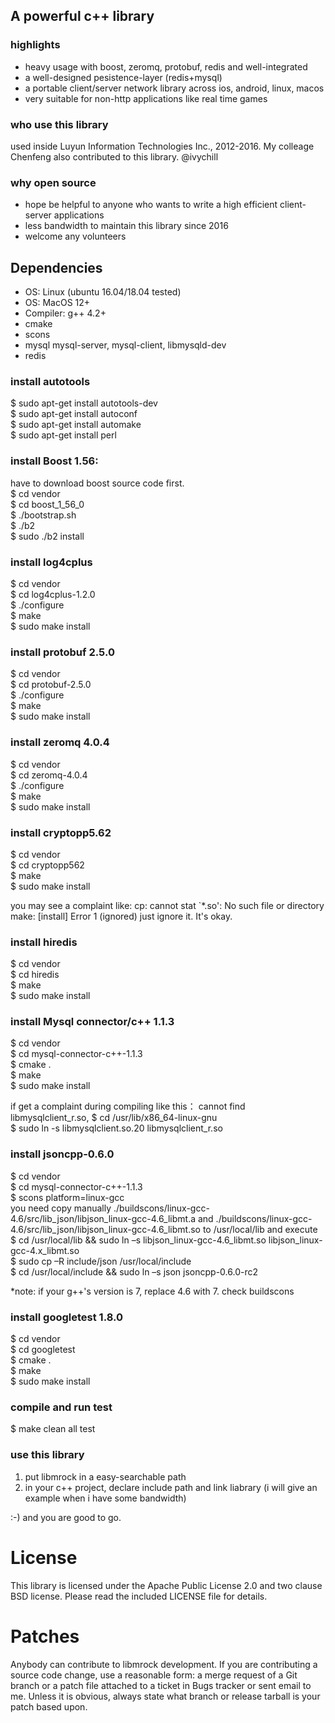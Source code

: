 ## A powerful c++ library
### highlights
* heavy usage with boost, zeromq, protobuf, redis and well-integrated
* a well-designed pesistence-layer (redis+mysql)
* a portable client/server network library across ios, android, linux, macos
* very suitable for non-http applications like real time games 

### who use this library
used inside Luyun Information Technologies Inc., 2012-2016. My colleage Chenfeng also contributed to this library. @ivychill

### why open source
* hope be helpful to anyone who wants to write a high efficient client-server applications
* less bandwidth to maintain this library since 2016
* welcome any volunteers

## Dependencies
* OS: Linux (ubuntu 16.04/18.04 tested)  
* OS: MacOS 12+ 
* Compiler: g++ 4.2+
* cmake
* scons
* mysql mysql-server, mysql-client, libmysqld-dev
* redis

### install autotools
$ sudo apt-get install autotools-dev  
$ sudo apt-get install autoconf  
$ sudo apt-get install automake  
$ sudo apt-get install perl  

### install Boost 1.56: 
have to download boost source code first.   
$ cd vendor  
$ cd boost_1_56_0  
$ ./bootstrap.sh  
$ ./b2  
$ sudo ./b2 install   

### install log4cplus 
$ cd vendor  
$ cd log4cplus-1.2.0   
$ ./configure  
$ make  
$ sudo make install  

### install protobuf 2.5.0 
$ cd vendor  
$ cd protobuf-2.5.0  
$ ./configure  
$ make  
$ sudo make install  

### install zeromq 4.0.4 
$ cd vendor  
$ cd zeromq-4.0.4  
$ ./configure  
$ make  
$ sudo make install  

### install cryptopp5.62
$ cd vendor  
$ cd cryptopp562  
$ make  
$ sudo make install  

you may see a complaint like:
cp: cannot stat `*.so': No such file or directory
make: [install] Error 1 (ignored)
just ignore it. It's okay.

### install hiredis
$ cd vendor  
$ cd hiredis  
$ make  
$ sudo make install   


### install Mysql connector/c++ 1.1.3
$ cd vendor  
$ cd mysql-connector-c++-1.1.3  
$ cmake .  
$ make  
$ sudo  make install  

if get a complaint during compiling like this：
cannot find libmysqlclient_r.so, 
$ cd /usr/lib/x86_64-linux-gnu   
$ sudo ln -s libmysqlclient.so.20 libmysqlclient_r.so  

### install jsoncpp-0.6.0
$ cd vendor  
$ cd mysql-connector-c++-1.1.3  
$ scons platform=linux-gcc   
you need copy manually ./buildscons/linux-gcc-4.6/src/lib_json/libjson_linux-gcc-4.6_libmt.a and 
 ./buildscons/linux-gcc-4.6/src/lib_json/libjson_linux-gcc-4.6_libmt.so to /usr/local/lib
and execute  
$ cd /usr/local/lib && sudo ln –s   libjson_linux-gcc-4.6_libmt.so    libjson_linux-gcc-4.x_libmt.so  
$ sudo cp –R include/json /usr/local/include  
$ cd /usr/local/include && sudo ln –s json   jsoncpp-0.6.0-rc2  

*note: if your g++'s version is 7, replace 4.6 with 7.
check buildscons

### install googletest 1.8.0
$ cd vendor   
$ cd googletest   
$ cmake .  
$ make   
$ sudo make install   

### compile and run test
$ make clean all test  

### use this library
1. put libmrock in a easy-searchable path
2. in your c++ project, declare include path and link liabrary (i will give an example when i have some bandwidth)

:-) and you are good to go.


# License
This library is licensed under the Apache Public License 2.0 and two clause BSD license. Please read the included LICENSE file for details.

# Patches
Anybody can contribute to libmrock development. If you are contributing a source code change, use a reasonable form: a merge request of a Git branch or a patch file attached to a ticket in Bugs tracker or sent email to me. Unless it is obvious, always state what branch or release tarball is your patch based upon.